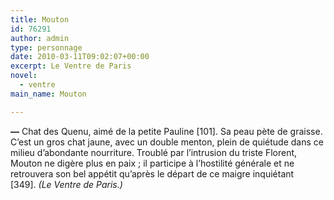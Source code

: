 ```yaml
---
title: Mouton
id: 76291
author: admin
type: personnage
date: 2010-03-11T09:02:07+00:00
excerpt: Le Ventre de Paris
novel:
  - ventre
main_name: Mouton

---
```

**—** Chat des Quenu, aimé de la petite Pauline [101]. Sa peau pète de graisse. C’est un gros chat jaune, avec un double menton, plein de quiétude dans ce milieu d’abondante nourriture. Troublé par l’intrusion du triste Florent, Mouton ne digère plus en paix ; il participe à l’hostilité générale et ne retrouvera son bel appétit qu’après le départ de ce maigre inquiétant [349]. _(Le Ventre de Paris.)_